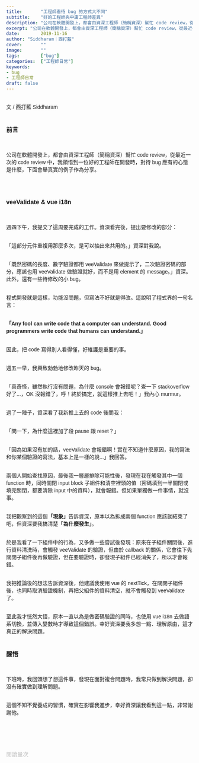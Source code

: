 ```yaml
---
title:       "工程師看待 bug 的方式大不同"
subtitle:    "好的工程師與中庸工程師差異"
description: "公司在軟體開發上，都會由資深工程師（簡稱資深）幫忙 code review，從最近一次的 code review 中，我領悟到一位好的工程師在開發時，對待 bug 應有的心態是什麼，下面會舉真實的例子作為分享......"
excerpt: "公司在軟體開發上，都會由資深工程師（簡稱資深）幫忙 code review，從最近一次的 code review 中，我領悟到一位好的工程師在開發時，對待 bug 應有的心態是什麼，下面會舉真實的例子作為分享......"
date:        2019-11-16
author: "Siddharam｜西打藍"
cover:       ""
image:       ""
tags:        ["bug"]
categories:  ["工程師日常"]
keywords:
- bug
- 工程師日常
draft: false
---
```


<article style="font-family: 'Noto Sans TC', '微軟正黑體', sans-serif; font-weight: 300;">

<br>文 / 西打藍 Siddharam<br><br>

<h3 class="article-h1-color">前言</h3><br>

公司在軟體開發上，都會由資深工程師（簡稱資深）幫忙 code review，從最近一次的 code review 中，我領悟到一位好的工程師在開發時，對待 bug 應有的心態是什麼，下面會舉真實的例子作為分享。

<br><br>

<h3 class="article-h1-color">veeValidate & vue i18n</h3><br>

週四下午，我提交了這周要完成的工作。資深看完後，提出要修改的部分：<br><br>

「這部分元件重複用那麼多次，是可以抽出來共用的。」資深對我說。<br><br>

「既然密碼的長度、數字驗證都用 veeValidate 來做提示了，二次驗證密碼的部分，應該也用 veeValidate 做驗證就好，而不是用 element 的 message。」資深。此外，還有一些待修改的小 bug。<br><br>

程式開發就是這樣，功能沒問題，但寫法不好就是得改。這說明了程式界的一句名言：<br><br>

<b>「Any fool can write code that a computer can understand. Good programmers write code that humans can understand.」</b><br><br>

因此，把 code 寫得別人看得懂，好維護是重要的事。<br><br>

週五一早，我興致勃勃地修改昨天的 bug。<br><br>

「真奇怪，雖然執行沒有問題，為什麼 console 會報錯呢？查一下 stackoverflow 好了...，OK 沒報錯了，呼！終於搞定，就這樣推上去吧！」我內心 murmur。<br><br>

過了一陣子，資深看了我新推上去的 code 後問我：<br><br>

「問一下，為什麼這裡加了段 pause 跟 reset？」<br><br>

「因為如果沒有加的話，veeValidate 會報錯啊！實在不知道什麼原因，我的寫法和你某個驗證的寫法，基本上是一樣的說...」我回答。<br><br>

兩個人開始查找原因，最後我一層層排除可能性後，發現在我在觸發其中一個 function 時，同時關閉 input block 子組件和清空裡頭的值（密碼填到一半關閉或填完關閉，都要清除 input 中的資料），就會報錯。但如果單獨做一件事情，就沒事。<br><br>

我把觀察到的這個<b>「現象」</b>告訴資深，原本以為拆成兩個 function 應該就結束了吧，但資深要我搞清楚<b>「為什麼發生」</b>。<br><br>

於是我看了一下組件中的行為，又多做一些嘗試後發現：原來在子組件關閉後，進行資料清洗時，會觸發 veeValidate 的驗證，但由於 callback 的關係，它會往下先關閉子組件後再做驗證，但在要驗證時，卻發現子組件已經消失了，所以才會報錯。<br><br>

我把推論後的想法告訴資深後，他建議我使用 vue 的 nextTick，在關閉子組件後，也同時取消驗證機制，再把父組件的資料清空，就不會觸發到 veeValidate 了。<br><br>

至此我才恍然大悟，原本一直以為是做密碼驗證的同時，也使用 vue i18n 去做語系切換，並傳入變數時才導致這個錯誤。幸好資深要我多想一點、理解原由，這才真正的解決問題。<br><br> 

<h3 class="article-h1-color">醒悟</h3><br>

下班時，我回頭想了想這件事，發現在面對複合問題時，我常只做到解決問題，卻沒有確實做到理解問題。<br><br> 

這個不知不覺養成的習慣，確實在影響我進步，幸好資深讓我看到這一點，非常謝謝他。<br><br> 


<br><br><br>

</article>

<div style="color: #bfbfbf; font-size: 15px;" id="busuanzi_container_page_pv">
  閱讀量<span id="busuanzi_value_page_pv"></span>次
</div>

<script src="../../js/post.js"></script>
